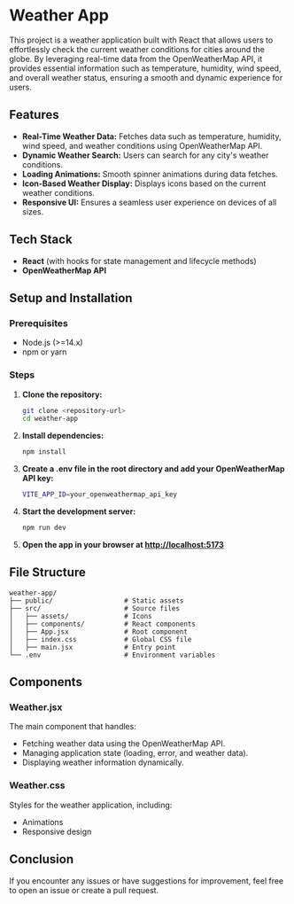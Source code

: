 # Weather App

This project is a weather application built with React that allows users to effortlessly check the current weather conditions for cities around the globe. By leveraging real-time data from the OpenWeatherMap API, it provides essential information such as temperature, humidity, wind speed, and overall weather status, ensuring a smooth and dynamic experience for users.

## Features

- **Real-Time Weather Data:** Fetches data such as temperature, humidity, wind speed, and weather conditions using OpenWeatherMap API.
- **Dynamic Weather Search:** Users can search for any city's weather conditions.
- **Loading Animations:** Smooth spinner animations during data fetches.
- **Icon-Based Weather Display:** Displays icons based on the current weather conditions.
- **Responsive UI:** Ensures a seamless user experience on devices of all sizes.

## Tech Stack

- **React** (with hooks for state management and lifecycle methods)
- **OpenWeatherMap API**

## Setup and Installation

### Prerequisites

- Node.js (>=14.x)
- npm or yarn

### Steps

1. **Clone the repository:**
   ```bash
   git clone <repository-url>
   cd weather-app
   ```
2. **Install dependencies:**
   ```bash
   npm install
   ```
3. **Create a .env file in the root directory and add your OpenWeatherMap API key:**
   ```bash
   VITE_APP_ID=your_openweathermap_api_key
   ```
4. **Start the development server:**
   ```bash
   npm run dev
   ```
5. **Open the app in your browser at [http://localhost:5173](http://localhost:5173)**

## File Structure

```plaintext
weather-app/
├── public/                  # Static assets
├── src/                     # Source files
│   ├── assets/              # Icons
│   ├── components/          # React components
│   ├── App.jsx              # Root component
│   ├── index.css            # Global CSS file
│   ├── main.jsx             # Entry point
└── .env                     # Environment variables
```

## Components

### Weather.jsx

The main component that handles:

- Fetching weather data using the OpenWeatherMap API.
- Managing application state (loading, error, and weather data).
- Displaying weather information dynamically.

### Weather.css

Styles for the weather application, including:

- Animations
- Responsive design

## Conclusion

If you encounter any issues or have suggestions for improvement, feel free to open an issue or create a pull request.
